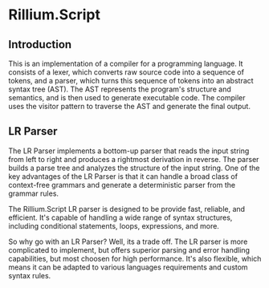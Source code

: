 # Rillium.Script

## Introduction

This is an implementation of a compiler for a programming language. It consists of a lexer, which converts raw source code into a sequence of tokens, and a parser, which turns this sequence of tokens into an abstract syntax tree (AST). The AST represents the program's structure and semantics, and is then used to generate executable code. The compiler uses the visitor pattern to traverse the AST and generate the final output.

## LR Parser

The LR Parser implements a bottom-up parser that reads the input string from left to right and produces a rightmost derivation in reverse. The parser builds a parse tree and analyzes the structure of the input string. One of the key advantages of the LR Parser is that it can handle a broad class of context-free grammars and generate a deterministic parser from the grammar rules.

The Rillium.Script LR parser is designed to be provide fast, reliable, and efficient. It's capable of handling a wide range of syntax structures, including conditional statements, loops, expressions, and more.

So why go with an LR Parser? Well, its a trade off. The LR parser is more complicated to implement, but offers superior parsing and error handling capabilities, but most choosen for high performance. It's also flexible, which means it can be adapted to various languages requirements and custom syntax rules.

